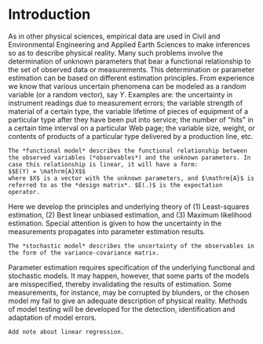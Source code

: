 # Introduction

As in other physical sciences, empirical data are used in Civil and Environmental Engineering and Applied Earth Sciences to make inferences so as to describe physical reality. Many such problems involve the determination of unknown parameters that bear a functional relationship to the set of observed data or measurements. This determination or parameter estimation can be based on different estimation principles. 
From experience we know that various uncertain phenomena can be modeled as a random variable (or a random vector), say $Y$. Examples are: the uncertainty in instrument readings due to measurement errors; the variable strength of material of a certain type,  the variable lifetime of pieces of equipment of a particular type after they have been put into service; the number of "hits" in a certain time interval on a particular Web page; the variable size, weight, or contents of products of a particular type delivered by a production line, etc. 

```{admonition} Definition
The *functional model* describes the functional relationship between the observed variables (*observables*) and the unknown parameters. In case this relationship is linear, it will have a form:
$$E(Y) = \mathrm{A}X$$
where $X$ is a vector with the unknown parameters, and $\mathrm{A}$ is referred to as the *design matrix*. $E(.)$ is the expectation operator.
```

Here we develop the principles and underlying theory of (1) Least-squares estimation, (2) Best linear unbiased estimation, and (3) Maximum likelihood estimation. Special attention is given to how the uncertainty in the measurements propagates into parameter estimation results.

```{admonition} Definition
The *stochastic model* describes the uncertainty of the observables in the form of the variance-covariance matrix.
```

Parameter estimation requires specification of the underlying functional and stochastic models. It may happen, however, that some parts of the models are misspecified, thereby invalidating the results of estimation. Some measurements, for instance, may be corrupted by blunders, or the chosen model my fail to give an adequate description of physical reality. Methods of model testing will be developed for the detection, identification and adaptation of model errors.



```{note}
Add note about linear regression.
```
